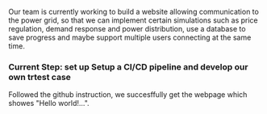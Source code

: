Our team is currently working to build a website allowing communication to the power grid, so that we can implement certain simulations such as price regulation, demand response and power distribution, use a database to save progress and maybe support multiple users connecting at the same time.

### Current Step: set up Setup a CI/CD pipeline and develop our own trtest case

Followed the github instruction, we succesffully get the webpage which showes "Hello world!...". 

